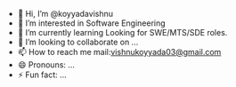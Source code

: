 - 👋 Hi, I’m @koyyadavishnu
- 👀 I’m interested in Software Engineering
- 🌱 I’m currently learning Looking for SWE/MTS/SDE roles.
- 💞️ I’m looking to collaborate on ...
- 📫 How to reach me mail:vishnukoyyada03@gmail.com
- 😄 Pronouns: ...
- ⚡ Fun fact: ...

<!---
koyyadavishnu/koyyadavishnu is a ✨ special ✨ repository because its `README.md` (this file) appears on your GitHub profile.
You can click the Preview link to take a look at your changes.
--->
